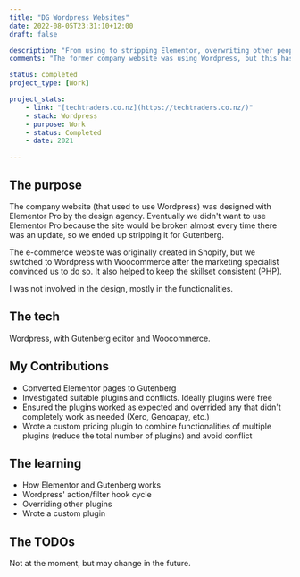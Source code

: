 ```yaml
---
title: "DG Wordpress Websites"
date: 2022-08-05T23:31:10+12:00
draft: false

description: "From using to stripping Elementor, overwriting other people's plugins to writing custom plugins."
comments: "The former company website was using Wordpress, but this has now been stripped in favour of a static site. The e-commerce site remains at https://techtraders.co.nz/"

status: completed
project_type: [Work]

project_stats:
    - link: "[techtraders.co.nz](https://techtraders.co.nz/)"
    - stack: Wordpress
    - purpose: Work
    - status: Completed
    - date: 2021

---
```


## The purpose

The company website (that used to use Wordpress) was designed with Elementor Pro by the design agency. Eventually we didn't want to use Elementor Pro because the site would be broken almost every time there was an update, so we ended up stripping it for Gutenberg.

The e-commerce website was originally created in Shopify, but we switched to Wordpress with Woocommerce after the marketing specialist convinced us to do so. It also helped to keep the skillset consistent (PHP).

I was not involved in the design, mostly in the functionalities.

## The tech

Wordpress, with Gutenberg editor and Woocommerce.

## My Contributions

- Converted Elementor pages to Gutenberg
- Investigated suitable plugins and conflicts. Ideally plugins were free
- Ensured the plugins worked as expected and overrided any that didn't completely work as needed (Xero, Genoapay, etc.)
- Wrote a custom pricing plugin to combine functionalities of multiple plugins (reduce the total number of plugins) and avoid conflict

## The learning

- How Elementor and Gutenberg works
- Wordpress' action/filter hook cycle
- Overriding other plugins
- Wrote a custom plugin

##  The TODOs

Not at the moment, but may change in the future.